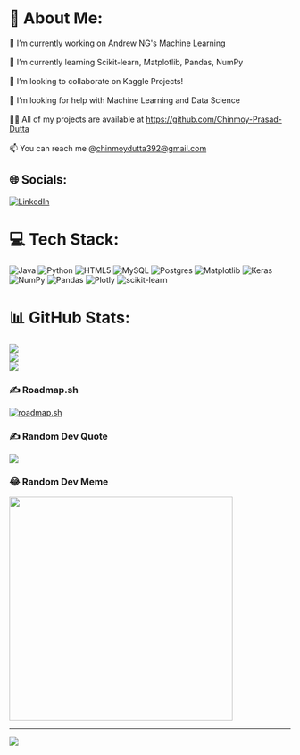 # 💫 About Me:
🔭 I’m currently working on Andrew NG's Machine Learning<br><br>🌱 I’m currently learning Scikit-learn, Matplotlib, Pandas, NumPy<br><br>👯 I’m looking to collaborate on Kaggle Projects!<br><br>🤝 I’m looking for help with Machine Learning and Data Science<br><br>👨‍💻 All of my projects are available at https://github.com/Chinmoy-Prasad-Dutta<br><br>📫 You can reach me @chinmoydutta392@gmail.com


## 🌐 Socials:
[![LinkedIn](https://img.shields.io/badge/LinkedIn-%230077B5.svg?logo=linkedin&logoColor=white)](https://linkedin.com/in/https://www.linkedin.com/in/chinmoy-dutta-ab682b1a5/) 

# 💻 Tech Stack:
![Java](https://img.shields.io/badge/java-%23ED8B00.svg?style=for-the-badge&logo=openjdk&logoColor=white) ![Python](https://img.shields.io/badge/python-3670A0?style=for-the-badge&logo=python&logoColor=ffdd54) ![HTML5](https://img.shields.io/badge/html5-%23E34F26.svg?style=for-the-badge&logo=html5&logoColor=white) ![MySQL](https://img.shields.io/badge/mysql-%2300000f.svg?style=for-the-badge&logo=mysql&logoColor=white) ![Postgres](https://img.shields.io/badge/postgres-%23316192.svg?style=for-the-badge&logo=postgresql&logoColor=white) ![Matplotlib](https://img.shields.io/badge/Matplotlib-%23ffffff.svg?style=for-the-badge&logo=Matplotlib&logoColor=black) ![Keras](https://img.shields.io/badge/Keras-%23D00000.svg?style=for-the-badge&logo=Keras&logoColor=white) ![NumPy](https://img.shields.io/badge/numpy-%23013243.svg?style=for-the-badge&logo=numpy&logoColor=white) ![Pandas](https://img.shields.io/badge/pandas-%23150458.svg?style=for-the-badge&logo=pandas&logoColor=white) ![Plotly](https://img.shields.io/badge/Plotly-%233F4F75.svg?style=for-the-badge&logo=plotly&logoColor=white) ![scikit-learn](https://img.shields.io/badge/scikit--learn-%23F7931E.svg?style=for-the-badge&logo=scikit-learn&logoColor=white)
# 📊 GitHub Stats:
![](https://github-readme-stats.vercel.app/api?username=Chinmoy-Prasad-Dutta&theme=monokai&hide_border=false&include_all_commits=false&count_private=false)<br/>
![](https://github-readme-streak-stats.herokuapp.com/?user=Chinmoy-Prasad-Dutta&theme=monokai&hide_border=false)<br/>
![](https://github-readme-stats.vercel.app/api/top-langs/?username=Chinmoy-Prasad-Dutta&theme=monokai&hide_border=false&include_all_commits=false&count_private=false&layout=compact)
### ✍️ Roadmap.sh
<a href="https://roadmap.sh"><img src="https://api.roadmap.sh/v1-badge/wide/6484831c87dba4077125bc2c?variant=dark" alt="roadmap.sh"/></a>

### ✍️ Random Dev Quote
![](https://quotes-github-readme.vercel.app/api?type=horizontal&theme=gruvbox)

### 😂 Random Dev Meme
<img src='https://randommeme-five.vercel.app/' style="height: 400px;"/>

---
[![](https://visitcount.itsvg.in/api?id=Chinmoy-Prasad-Dutta&icon=0&color=0)](https://visitcount.itsvg.in)

<!-- Proudly created with GPRM ( https://gprm.itsvg.in ) -->
